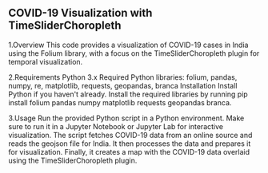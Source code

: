 ## COVID-19 Visualization with TimeSliderChoropleth

1.Overview
This code provides a visualization of COVID-19 cases in India using the Folium library, with a focus on the TimeSliderChoropleth plugin for temporal visualization.

2.Requirements
Python 3.x
Required Python libraries: folium, pandas, numpy, re, matplotlib, requests, geopandas, branca
Installation
Install Python if you haven't already.
Install the required libraries by running pip install folium pandas numpy matplotlib requests geopandas branca.

3.Usage
Run the provided Python script in a Python environment. Make sure to run it in a Jupyter Notebook or Jupyter Lab for interactive visualization.
The script fetches COVID-19 data from an online source and reads the geojson file for India.
It then processes the data and prepares it for visualization.
Finally, it creates a map with the COVID-19 data overlaid using the TimeSliderChoropleth plugin.
